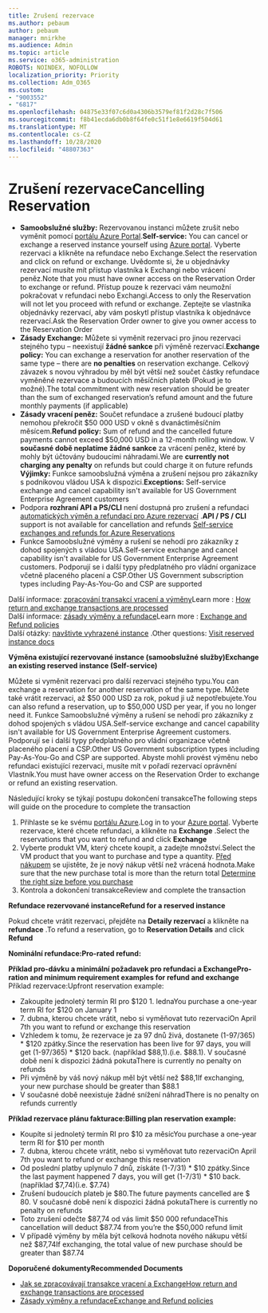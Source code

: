 ```yaml
---
title: Zrušení rezervace
ms.author: pebaum
author: pebaum
manager: mnirkhe
ms.audience: Admin
ms.topic: article
ms.service: o365-administration
ROBOTS: NOINDEX, NOFOLLOW
localization_priority: Priority
ms.collection: Adm_O365
ms.custom:
- "9003552"
- "6817"
ms.openlocfilehash: 04875e33f07c6d0a4306b3579ef81f2d28c7f506
ms.sourcegitcommit: f8b41ecda6db0b8f64fe0c51f1e8e6619f504d61
ms.translationtype: MT
ms.contentlocale: cs-CZ
ms.lasthandoff: 10/28/2020
ms.locfileid: "48807363"
---
```

# <a name="cancelling-reservation"></a><span data-ttu-id="9fa6f-102">Zrušení rezervace</span><span class="sxs-lookup"><span data-stu-id="9fa6f-102">Cancelling Reservation</span></span>

- <span data-ttu-id="9fa6f-103">**Samoobslužné služby:** Rezervovanou instanci můžete zrušit nebo vyměnit pomocí [portálu Azure Portal](https://portal.azure.com/#blade/Microsoft_Azure_Reservations/ReservationsBrowseBlade).</span><span class="sxs-lookup"><span data-stu-id="9fa6f-103">**Self-service:** You can cancel or exchange a reserved instance yourself using [Azure portal](https://portal.azure.com/#blade/Microsoft_Azure_Reservations/ReservationsBrowseBlade).</span></span> <span data-ttu-id="9fa6f-104">Vyberte rezervaci a klikněte na refundace nebo Exchange.</span><span class="sxs-lookup"><span data-stu-id="9fa6f-104">Select the reservation and click on refund or exchange.</span></span> <span data-ttu-id="9fa6f-105">Uvědomte si, že u objednávky rezervací musíte mít přístup vlastníka k Exchangi nebo vrácení peněz.</span><span class="sxs-lookup"><span data-stu-id="9fa6f-105">Note that you must have owner access on the Reservation Order to exchange or refund.</span></span> <span data-ttu-id="9fa6f-106">Přístup pouze k rezervaci vám neumožní pokračovat v refundaci nebo Exchangi.</span><span class="sxs-lookup"><span data-stu-id="9fa6f-106">Access to only the Reservation will not let you proceed with refund or exchange.</span></span> <span data-ttu-id="9fa6f-107">Zeptejte se vlastníka objednávky rezervací, aby vám poskytl přístup vlastníka k objednávce rezervací.</span><span class="sxs-lookup"><span data-stu-id="9fa6f-107">Ask the Reservation Order owner to give you owner access to the Reservation Order</span></span>
- <span data-ttu-id="9fa6f-108">**Zásady Exchange:** Můžete si vyměnit rezervaci pro jinou rezervaci stejného typu – neexistují **žádné sankce** při výměně rezervací.</span><span class="sxs-lookup"><span data-stu-id="9fa6f-108">**Exchange policy:** You can exchange a reservation for another reservation of the same type – there are **no penalties** on reservation exchange.</span></span> <span data-ttu-id="9fa6f-109">Celkový závazek s novou výhradou by měl být větší než součet částky refundace vyměněné rezervace a budoucích měsíčních plateb (Pokud je to možné).</span><span class="sxs-lookup"><span data-stu-id="9fa6f-109">The total commitment with new reservation should be greater than the sum of exchanged reservation’s refund amount and the future monthly payments (if applicable)</span></span>
- <span data-ttu-id="9fa6f-110">**Zásady vracení peněz:** Součet refundace a zrušené budoucí platby nemohou překročit $50 000 USD v okně s dvanáctiměsíčním měsícem.</span><span class="sxs-lookup"><span data-stu-id="9fa6f-110">**Refund policy:** Sum of refund and the cancelled future payments cannot exceed $50,000 USD in a 12-month rolling window.</span></span> <span data-ttu-id="9fa6f-111">V **současné době neplatíme žádné sankce** za vrácení peněz, které by mohly být účtovány budoucími náhradami.</span><span class="sxs-lookup"><span data-stu-id="9fa6f-111">We are **currently not charging any penalty** on refunds but could charge it on future refunds</span></span>  
    <span data-ttu-id="9fa6f-112">**Výjimky:** Funkce samoobslužná výměna a zrušení nejsou pro zákazníky s podnikovou vládou USA k dispozici.</span><span class="sxs-lookup"><span data-stu-id="9fa6f-112">**Exceptions:** Self-service exchange and cancel capability isn't available for US Government Enterprise Agreement customers</span></span>
- <span data-ttu-id="9fa6f-113">Podpora **rozhraní API a PS/CLI** není dostupná pro zrušení a refundaci [automatických výměn a refundací pro Azure rezervací](https://docs.microsoft.com/azure/cost-management-billing/reservations/exchange-and-refund-azure-reservations?WT.mc_id=Portal-Microsoft_Azure_Support) .</span><span class="sxs-lookup"><span data-stu-id="9fa6f-113">**API / PS / CLI** support is not available for cancellation and refunds [Self-service exchanges and refunds for Azure Reservations](https://docs.microsoft.com/azure/cost-management-billing/reservations/exchange-and-refund-azure-reservations?WT.mc_id=Portal-Microsoft_Azure_Support)</span></span>
- <span data-ttu-id="9fa6f-114">Funkce Samoobslužné výměny a rušení se nehodí pro zákazníky z dohod spojených s vládou USA.</span><span class="sxs-lookup"><span data-stu-id="9fa6f-114">Self-service exchange and cancel capability isn't available for US Government Enterprise Agreement customers.</span></span> <span data-ttu-id="9fa6f-115">Podporují se i další typy předplatného pro vládní organizace včetně placeného placení a CSP.</span><span class="sxs-lookup"><span data-stu-id="9fa6f-115">Other US Government subscription types including Pay-As-You-Go and CSP are supported</span></span>

<span data-ttu-id="9fa6f-116">Další informace: [zpracování transakcí vracení a výměny](https://docs.microsoft.com/azure/billing/billing-azure-reservations-self-service-exchange-and-refund?WT.mc_id=Portal-Microsoft_Azure_Support#how-return-and-exchange-transactions-are-processed)</span><span class="sxs-lookup"><span data-stu-id="9fa6f-116">Learn more : [How return and exchange transactions are processed](https://docs.microsoft.com/azure/billing/billing-azure-reservations-self-service-exchange-and-refund?WT.mc_id=Portal-Microsoft_Azure_Support#how-return-and-exchange-transactions-are-processed)</span></span>  
<span data-ttu-id="9fa6f-117">Další informace: [zásady výměny a refundace](https://docs.microsoft.com/azure/billing/billing-azure-reservations-self-service-exchange-and-refund?WT.mc_id=Portal-Microsoft_Azure_Support#exchange-policies)</span><span class="sxs-lookup"><span data-stu-id="9fa6f-117">Learn more : [Exchange and Refund policies](https://docs.microsoft.com/azure/billing/billing-azure-reservations-self-service-exchange-and-refund?WT.mc_id=Portal-Microsoft_Azure_Support#exchange-policies)</span></span>  
<span data-ttu-id="9fa6f-118">Další otázky: [navštivte vyhrazené instance](https://docs.microsoft.com/azure/billing/billing-save-compute-costs-reservations?WT.mc_id=Portal-Microsoft_Azure_Support) .</span><span class="sxs-lookup"><span data-stu-id="9fa6f-118">Other questions: [Visit reserved instance docs](https://docs.microsoft.com/azure/billing/billing-save-compute-costs-reservations?WT.mc_id=Portal-Microsoft_Azure_Support)</span></span>

<span data-ttu-id="9fa6f-119">**Výměna existující rezervované instance (samoobslužné služby)**</span><span class="sxs-lookup"><span data-stu-id="9fa6f-119">**Exchange an existing reserved instance (Self-service)**</span></span>

<span data-ttu-id="9fa6f-120">Můžete si vyměnit rezervaci pro další rezervaci stejného typu.</span><span class="sxs-lookup"><span data-stu-id="9fa6f-120">You can exchange a reservation for another reservation of the same type.</span></span> <span data-ttu-id="9fa6f-121">Můžete také vrátit rezervaci, až $50 000 USD za rok, pokud ji už nepotřebujete.</span><span class="sxs-lookup"><span data-stu-id="9fa6f-121">You can also refund a reservation, up to $50,000 USD per year, if you no longer need it.</span></span> <span data-ttu-id="9fa6f-122">Funkce Samoobslužné výměny a rušení se nehodí pro zákazníky z dohod spojených s vládou USA.</span><span class="sxs-lookup"><span data-stu-id="9fa6f-122">Self-service exchange and cancel capability isn't available for US Government Enterprise Agreement customers.</span></span> <span data-ttu-id="9fa6f-123">Podporují se i další typy předplatného pro vládní organizace včetně placeného placení a CSP.</span><span class="sxs-lookup"><span data-stu-id="9fa6f-123">Other US Government subscription types including Pay-As-You-Go and CSP are supported.</span></span> <span data-ttu-id="9fa6f-124">Abyste mohli provést výměnu nebo refundaci existující rezervaci, musíte mít v pořadí rezervací oprávnění Vlastník.</span><span class="sxs-lookup"><span data-stu-id="9fa6f-124">You must have owner access on the Reservation Order to exchange or refund an existing reservation.</span></span>

<span data-ttu-id="9fa6f-125">Následující kroky se týkají postupu dokončení transakce</span><span class="sxs-lookup"><span data-stu-id="9fa6f-125">The following steps will guide on the procedure to complete the transaction</span></span>

1. <span data-ttu-id="9fa6f-126">Přihlaste se ke svému [portálu Azure](https://portal.azure.com/#blade/Microsoft_Azure_Reservations/ReservationsBrowseBlade).</span><span class="sxs-lookup"><span data-stu-id="9fa6f-126">Log in to your [Azure portal](https://portal.azure.com/#blade/Microsoft_Azure_Reservations/ReservationsBrowseBlade).</span></span> <span data-ttu-id="9fa6f-127">Vyberte rezervace, které chcete refundaci, a klikněte na **Exchange** .</span><span class="sxs-lookup"><span data-stu-id="9fa6f-127">Select the reservations that you want to refund and click **Exchange**</span></span>
2. <span data-ttu-id="9fa6f-128">Vyberte produkt VM, který chcete koupit, a zadejte množství.</span><span class="sxs-lookup"><span data-stu-id="9fa6f-128">Select the VM product that you want to purchase and type a quantity.</span></span> <span data-ttu-id="9fa6f-129">[Před nákupem](https://docs.microsoft.com/azure/virtual-machines/windows/prepay-reserved-vm-instances?WT.mc_id=Portal-Microsoft_Azure_Support#determine-the-right-vm-size-before-you-buy) se ujistěte, že je nový nákup větší než vrácená hodnota.</span><span class="sxs-lookup"><span data-stu-id="9fa6f-129">Make sure that the new purchase total is more than the return total [Determine the right size before you purchase](https://docs.microsoft.com/azure/virtual-machines/windows/prepay-reserved-vm-instances?WT.mc_id=Portal-Microsoft_Azure_Support#determine-the-right-vm-size-before-you-buy)</span></span>
3. <span data-ttu-id="9fa6f-130">Kontrola a dokončení transakce</span><span class="sxs-lookup"><span data-stu-id="9fa6f-130">Review and complete the transaction</span></span>

<span data-ttu-id="9fa6f-131">**Refundace rezervované instance**</span><span class="sxs-lookup"><span data-stu-id="9fa6f-131">**Refund for a reserved instance**</span></span>

<span data-ttu-id="9fa6f-132">Pokud chcete vrátit rezervaci, přejděte na **Detaily rezervací** a klikněte na **refundace** .</span><span class="sxs-lookup"><span data-stu-id="9fa6f-132">To refund a reservation, go to **Reservation Details** and click **Refund**</span></span>

<span data-ttu-id="9fa6f-133">**Nominální refundace:**</span><span class="sxs-lookup"><span data-stu-id="9fa6f-133">**Pro-rated refund:**</span></span>

<span data-ttu-id="9fa6f-134">**Příklad pro-dávku a minimální požadavek pro refundaci a Exchange**</span><span class="sxs-lookup"><span data-stu-id="9fa6f-134">**Pro-ration and minimum requirement examples for refund and exchange**</span></span>  
<span data-ttu-id="9fa6f-135">Příklad rezervace:</span><span class="sxs-lookup"><span data-stu-id="9fa6f-135">Upfront reservation example:</span></span>

- <span data-ttu-id="9fa6f-136">Zakoupíte jednoletý termín RI pro $120 1. ledna</span><span class="sxs-lookup"><span data-stu-id="9fa6f-136">You purchase a one-year term RI for $120 on January 1</span></span>
- <span data-ttu-id="9fa6f-137">7. dubna, kterou chcete vrátit, nebo si vyměňovat tuto rezervaci</span><span class="sxs-lookup"><span data-stu-id="9fa6f-137">On April 7th you want to refund or exchange this reservation</span></span>
- <span data-ttu-id="9fa6f-138">Vzhledem k tomu, že rezervace je za 97 dnů živá, dostanete (1-97/365) \* $120 zpátky.</span><span class="sxs-lookup"><span data-stu-id="9fa6f-138">Since the reservation has been live for 97 days, you will get (1-97/365) \* $120 back.</span></span> <span data-ttu-id="9fa6f-139">(například $88,1).</span><span class="sxs-lookup"><span data-stu-id="9fa6f-139">(i.e. $88.1).</span></span> <span data-ttu-id="9fa6f-140">V současné době není k dispozici žádná pokuta</span><span class="sxs-lookup"><span data-stu-id="9fa6f-140">There is currently no penalty on refunds</span></span>
- <span data-ttu-id="9fa6f-141">Při výměně by váš nový nákup měl být větší než $88,1</span><span class="sxs-lookup"><span data-stu-id="9fa6f-141">If exchanging, your new purchase should be greater than $88.1</span></span>
- <span data-ttu-id="9fa6f-142">V současné době neexistuje žádné snížení náhrad</span><span class="sxs-lookup"><span data-stu-id="9fa6f-142">There is no penalty on refunds currently</span></span>

<span data-ttu-id="9fa6f-143">**Příklad rezervace plánu fakturace:**</span><span class="sxs-lookup"><span data-stu-id="9fa6f-143">**Billing plan reservation example:**</span></span>

- <span data-ttu-id="9fa6f-144">Koupíte si jednoletý termín RI pro $10 za měsíc</span><span class="sxs-lookup"><span data-stu-id="9fa6f-144">You purchase a one-year term RI for $10 per month</span></span>
- <span data-ttu-id="9fa6f-145">7. dubna, kterou chcete vrátit, nebo si vyměňovat tuto rezervaci</span><span class="sxs-lookup"><span data-stu-id="9fa6f-145">On April 7th you want to refund or exchange this reservation</span></span>
- <span data-ttu-id="9fa6f-146">Od poslední platby uplynulo 7 dnů, získáte (1-7/31) \* $10 zpátky.</span><span class="sxs-lookup"><span data-stu-id="9fa6f-146">Since the last payment happened 7 days, you will get (1-7/31) \* $10 back.</span></span> <span data-ttu-id="9fa6f-147">(například $7,74)</span><span class="sxs-lookup"><span data-stu-id="9fa6f-147">(i.e. $7.74)</span></span>
- <span data-ttu-id="9fa6f-148">Zrušení budoucích plateb je $80.</span><span class="sxs-lookup"><span data-stu-id="9fa6f-148">The future payments cancelled are $ 80.</span></span> <span data-ttu-id="9fa6f-149">V současné době není k dispozici žádná pokuta</span><span class="sxs-lookup"><span data-stu-id="9fa6f-149">There is currently no penalty on refunds</span></span>
- <span data-ttu-id="9fa6f-150">Toto zrušení odečte $87,74 od vás limit $50 000 refundace</span><span class="sxs-lookup"><span data-stu-id="9fa6f-150">This cancellation will deduct $87.74 from you’re the $50,000 refund limit</span></span>
- <span data-ttu-id="9fa6f-151">V případě výměny by měla být celková hodnota nového nákupu větší než $87,74</span><span class="sxs-lookup"><span data-stu-id="9fa6f-151">If exchanging, the total value of new purchase should be greater than $87.74</span></span>

<span data-ttu-id="9fa6f-152">**Doporučené dokumenty**</span><span class="sxs-lookup"><span data-stu-id="9fa6f-152">**Recommended Documents**</span></span>

- [<span data-ttu-id="9fa6f-153">Jak se zpracovávají transakce vracení a Exchange</span><span class="sxs-lookup"><span data-stu-id="9fa6f-153">How return and exchange transactions are processed</span></span>](https://docs.microsoft.com/azure/billing/billing-azure-reservations-self-service-exchange-and-refund?WT.mc_id=Portal-Microsoft_Azure_Support#how-return-and-exchange-transactions-are-processed)
- [<span data-ttu-id="9fa6f-154">Zásady výměny a refundace</span><span class="sxs-lookup"><span data-stu-id="9fa6f-154">Exchange and Refund policies</span></span>](https://docs.microsoft.com/azure/billing/billing-azure-reservations-self-service-exchange-and-refund?WT.mc_id=Portal-Microsoft_Azure_Support#exchange-policies)